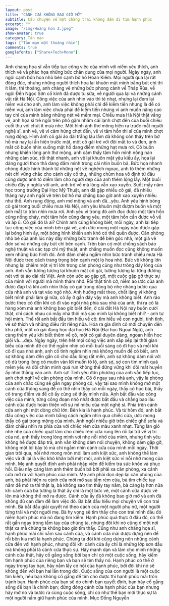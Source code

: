 ```yaml
---
layout: post
title: "CÁNH CỬA KHÔNG BAO GIỜ MỞ"
subtitle: Câu chuyện về một chàng trai không dám đi tìm hạnh phúc
excerpt: ""
image: "/img/Hoàng hôn 2.jpeg"
show-avatar: true
category: Tản mạn
tags: ["Tản mạn một thoáng nhìn"]
comments: true
googlefonts: ["Share+Tech+Mono"]
---
```


Anh chàng họa sĩ vẫn tiếp tục công việc của mình với niềm yêu thích, anh thích vẽ và phác họa những bức chân dung của mọi người. Ngày ngày, anh ngồi cạnh bồn hoa nhỏ bên cạnh bờ hồ Hoàn Kiếm. Mọi người qua lại rất đông đúc, nhưng những người thích họa lại khuôn mặt mình bằng bút chì thì ít lắm, thi thoảng, anh chàng vẽ những bức phong cảnh về Tháp Rùa, về ngôi Đền Ngọc Sơn cổ kính đã được tu sửa, về người qua lại và những cảnh vật rất Hà Nội. Công việc của anh nhìn vào thì tẻ nhạt, nhưng lại đem lại niềm vui cho anh, anh làm việc không phải chỉ để kiếm tiền nhưng là để có niềm vui, anh làm việc chưa phải để kiếm tiền nhưng vì anh muốn nâng cao tay chì của mình bằng những nét vẽ mềm mại.
Chiều mưa Hà Nội thật vắng vẻ, anh họa sĩ trẻ ngồi trên phố gặm nhấm cái lạnh chợt đến của buổi chiều cuối thu với chút ít mưa nhẹ. Một hình ảnh thơ mộng hiện ra trước mắt người nghệ sĩ, anh vẽ, vẽ vì cảm hứng chợt đến, vẽ vì tâm hồn thi sĩ của mình chợt rung động. Hình ảnh cô gái áo dài trắng lâu lắm đã không còn thấy trên bờ hồ mà nay lại ẩn hiện trước mặt, một cô gái trẻ với đôi mắt to và đen, ánh mắt cô buồn nhìn xuống mặt hồ đang điểm những hạt mưa rơi. Cô buồn nhưng khiến lòng anh thơ mộng, anh cảm thấy tâm hồn mình nồng nàn những cảm xúc, rồi thật nhanh, anh vẽ lại khuôn mặt yêu kiều ấy, họa lại dáng người thon thả đang đắm mình trong cái nhìn buồn bã. Bức họa nhanh chóng được hình thành từ những nét vẽ nghệch ngoạc, anh tô thêm những nét chì vững chắc cho cành cây cổ thụ, những chùm hoa vô định từ đâu cũng được anh tô điểm làm cho người đẹp của anh thêm lộng lẫy. Một buổi chiều đầy ý nghĩa với anh, anh trở về mà lòng vẫn xao xuyến. Suốt mấy năm học trong trường Đại Học Mỹ Thuật, anh đã gặp nhiều cô gái, đã nhiều tháng nay anh ngồi vẽ trên bờ hồ mà chẳng bao giờ anh xao xuyến nhiều như thế. Anh rung động, anh mơ mộng và anh đã…yêu. Anh yêu hình bóng cô gái trong buổi chiều mưa Hà Nội, anh yêu khuôn mặt đượm buồn và một ánh mắt to tròn nhìn mưa rơi. Anh yêu vì trong đó anh đọc được một tâm hồn cũng nồng cháy, một tâm hồn cũng đang yêu, một tâm hồn cần được vỗ về và ấp ủ. Cô gái đó là ai? Chính anh cũng không biết, mỗi ngày, anh lại tiếp tục công việc của mình bên giá vẽ, anh ước mong một ngày nào được gặp lại bóng hình ấy, một bóng hình khiến anh khó có thể quên được.
Căn phòng nhỏ bé của anh lúc này đầy những bức tranh để bên góc nhà, một giá vẽ đơn sơ và những cây bút chì bên cạnh. Trên bàn có một chồng sách báo nghệ thuật và các tạp chí mỹ thuật, anh chẳng muốn đọc cũng không muốn xem những bức hình đó. Anh đăm chiêu ngắm nhìn bức tranh chiều mưa Hà Nội được treo cách trang trọng bên cạnh một lọ hoa nhỏ. Bức vẽ không lớn nhưng lại chiếm một vị trí lớn trong căn phòng cũng như trông đáy lòng của anh. Anh vẫn tưởng tượng lại khuôn mặt cô gái, tưởng tượng lại từng đường nét với tà áo dài rất Việt. Anh còn ước ao gặp gỡ, một cuộc gặp gỡ thực sự của mình với người mà mình thầm nhớ. Rồi thật tình cờ, niềm ao ước của anh được đáp trả khi anh nhìn thấy cô gái trong dáng bộ nhẹ nhàng bước qua cửa nhà anh và tạt vào ngõ nhỏ. Anh hướng mắt theo, chết lặng vì không biết mình phải làm gì nữa, cô ấy ở gần đây vậy mà anh không biết. Anh rảo bước theo cô đến khi cô đi vào ngôi nhà phía sau nhà của anh, thì ra cô là hàng xóm mà anh không bao giờ biết đến, ở cái đất Hà Nội này buồn cười thật, chỉ cách nhau có mấy nhà thôi mà sao mình lại không biết nhỉ? - anh tự hỏi mình. Thế rồi anh bắt đầu tìm hiểu về cô: tìm hiểu về con người, tính tình, về sở thích và những điều rất riêng nữa. Hóa ra gia đình cô mới chuyển đến khu phố, một cô gái đang học đại học Hà Nội (Đại học Ngoại Ngữ), anh càng thêm yêu khi biết thêm về cô, một cô gái duyên dáng, ngoan hiền học giỏi và….đẹp. Ngày ngày, trên hết mọi công việc anh sắp xếp lại thời gian biểu của mình để có thể ngắm nhìn cô mỗi buổi sáng cô đi học và mỗi khi cô đi qua nhà anh, anh cố tình ngắm nhìn mà không muốn để cô biết, anh sợ không dám đến gần cô cho dẫu lòng rất mến, anh sợ không dám nói với cô dù trong lòng có muôn vàn lời muốn tỏ lộ, anh sợ, sợ con tim mình quá mềm yếu và đôi chân mình quá run không thể đứng vững khi đôi mắt huyền ấy nhìn thẳng vào anh. Anh sợ! Tình yêu đơn phương của anh vẫn tiếp tục, anh chợt nghĩ về căn phòng của mình. Cô ở ngay sau nhà anh, vậy là phòng của anh chắc cũng sẽ gần ngay phòng cô, vậy tại sao mình không mở một cánh cửa thông sang để có thể nhìn thấy cô mỗi ngày, thấy cô học bài, thấy cô trang điểm và để cô ấy cũng sẽ thấy mình nữa. Anh bắt đầu vào công việc của mình, từng công đoạn nhỏ nhất được bắt đầu và chẳng bao lâu cánh cửa được hoàn thiện với sự mĩ miều của một nghệ sĩ. Phía trên cánh cửa anh ghi một dòng chữ lớn: Bên kia là hạnh phúc. Và từ hôm đó, anh bắt đầu công việc của mình bằng cách ngắm nhìn qua chiếc cửa, ước mong thấy cô gái trong mộng của mình. Anh ngồi nhiều giờ trên chiếc ghế sofa và đăm chiêu nhìn ra phía cửa với chiếc rèm cửa màu xanh nhạt. Từng làn gió nhè nhẹ của chiếc quạt làm cho chiếc rèm cửa rung lên rồi lại trở về vị trí của nó, anh thấy trong lòng mình vơi nhẹ nỗi nhớ của mình, nhưng tình yêu không hề được đáp trả, anh vẫn không dám nói chuyện, không dám gặp gỡ, không một lời bày tỏ mà chỉ ngắm nhìn cánh cửa của mình mỗi ngày. Thời gian trôi qua, nỗi nhớ mong mòn mỏi làm anh kiệt sức, anh không thể làm việc và đi lại là việc khó khăn bởi mệt mỏi, anh kiệt sức vì nỗi nhớ mong của mình. Mẹ anh quyết định anh phải nhập viện để kiểm tra sức khỏe và phục hồi. Điều này càng làm anh thêm buồn bã bởi phải xa căn phòng, xa cánh cửa mở ra với hạnh phúc của mình. Mẹ anh phải dọn dẹp lại căn phòng của anh, bà phát hiện ra cánh cửa mới mở sau tấm rèm cửa, bà tìm chiếc tay nắm để mở ra thì thật lạ, bà không sao tìm thấy tay nắm, bà càng lạ hơn nữa khi cánh cửa bà tưởng là thật ấy chỉ là một bức vẽ, một cánh cửa được vẽ lên mà không thể mở ra được. Cánh cửa ấy đã không bao giờ mở và anh đã không đủ can đảm để làm việc đó. Bà bắt đầu hiểu mọi chuyện về con trai mình. Bà bắt đầu giải quyết nó theo cách của một người phụ nữ, một người từng trải và một người mẹ. Bà hy vọng sẽ tìm thấy cho con trai mình đâu đó niềm hạnh phúc mà nó đang tìm kiếm.
Hạnh phúc quả thực ở đâu đó, có thể rất gần ngay trong tầm tay của chúng ta, nhưng đôi khi nó cũng ở một nơi thật xa mà chúng ta không bao giờ tìm thấy. Cũng như anh chàng họa sĩ, hạnh phúc mãi chỉ nằm sau cánh cửa, và cánh cửa mãi được dựng nên để rồi bên kia mới là hạnh phúc. Chúng ta đôi khi cũng dựng nên những cánh cửa đến với hạnh phúc, nhưng đôi khi cánh cửa ấy chỉ là những lớp sơn dầu mà không phải là cánh cửa thực sự. Hãy mạnh dạn và làm cho mình những cánh cửa thật, hãy cố gắng sống bởi bạn chỉ có một cuộc sống, hãy kiếm tìm hạnh phúc của riêng bạn và bạn sẽ tìm thấy nó. Hạnh phúc có thể ở ngay trong tay bạn, hãy nắm lấy cơ hội của hạnh phúc, bởi đôi khi nó sẽ không đến với bạn hai lần trong đời. Cuộc sống của con người là một cuộc tìm kiếm, nếu bạn không cố gắng để tìm cho được thì hạnh phúc mãi trốn tránh bạn. 
Hạnh phúc của bạn sẽ do chính bạn quyết định, bạn hãy cố gắng sống để bạn là chính bạn; đừng đóng cánh cửa hạnh phúc của bạn nhưng hãy mở nó và bước ra cùng cuộc sống, chỉ có như thế bạn mới thực sự là một người nắm giữ hạnh phúc của mình.
Mục Đồng Nguyễn 


